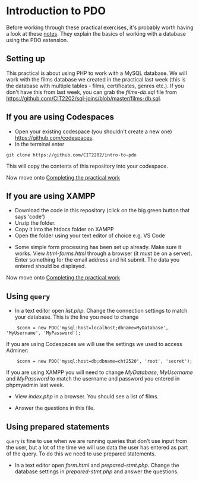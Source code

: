 # Introduction to PDO

Before working through these practical exercises, it's probably worth having a look at these [notes](https://github.com/CIT2202/intro-to-pdo/blob/main/notes.md). They explain the basics of working with a database using the PDO extension. 

## Setting up
This practical is about using PHP to work with a MySQL database. We will work with the films database we created in the practical last week (this is the database with multiple tables - films, certificates, genres etc.). If you don't have this from last week, you can grab the  *films-db.sql* file from https://github.com/CIT2202/sql-joins/blob/master/films-db.sql.

## If you are using Codespaces
- Open your existing codespace (you shouldn't create a new one) https://github.com/codespaces.
- In the terminal enter
```
git clone https://github.com/CIT2202/intro-to-pdo
```
This will copy the contents of this repository into your codespace.

Now move onto [Completing the practical work](#practical)

## If you are using XAMPP

- Download the code in this repository (click on the big green button that says 'code')
- Unzip the folder.
- Copy it into the htdocs folder on XAMPP
- Open the folder using your text editor of choice e.g. VS Code
* Some simple form processing has been set up already. Make sure it works. View *html-forms.html* through a browser (it must be on a server). Enter something for the email address and hit submit. The data you entered should be displayed.


Now move onto [Completing the practical work](#practical)


## Using ```query``` <a id="practical"></a>
* In a text editor open *list.php*. Change the connection settings to match your database. This is the line you need to change

```
    $conn = new PDO('mysql:host=localhost;dbname=MyDatabase', 'MyUsername', 'MyPassword');
```
If you are using Codespaces we will use the settings we used to access Adminer:

```
    $conn = new PDO('mysql:host=db;dbname=cht2520', 'root', 'secret');
```

If you are using XAMPP you will need to change _MyDatabase_, _MyUsername_ and _MyPassword_ to match the username and password you entered in phpmyadmin last week.

- View _index.php_ in a browser. You should see a list of films.
* Answer the questions in this file.

## Using prepared statements
```query``` is fine to use when we are running queries that don't use input from the user, but a lot of the time we will use data the user has entered as part of the query. To do this we need to use prepared statements. 
* In a text editor open *form.html* and *prepared-stmt.php*. Change the database settings in *prepared-stmt.php* and answer the questions.
